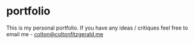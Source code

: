 # portfolio
This is my personal portfolio. If you have any ideas / critiques feel free to email me - colton@coltonfitzgerald.me
